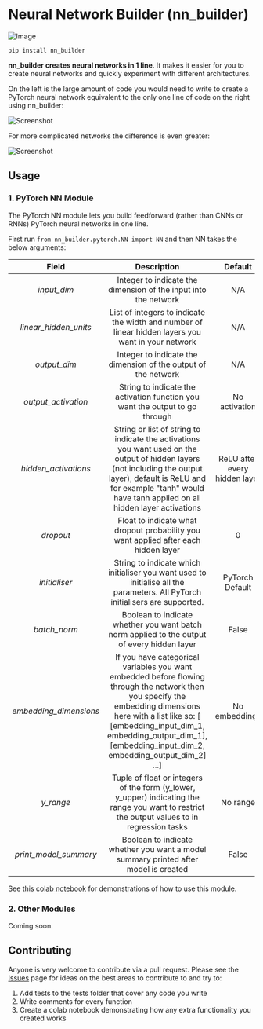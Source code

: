 # Neural Network Builder (nn_builder)

![Image](https://travis-ci.org/p-christ/nn_builder.svg?branch=master)

`pip install nn_builder`

**nn_builder creates neural networks in 1 line**. It makes it easier for you to create neural networks and quickly experiment
with different architectures. 

On the left is the large amount of code you would need to write to create a PyTorch neural network equivalent to the only one line of code on the right using nn_builder: 

![Screenshot](miscellaneous/material_for_readme/simple_use_case.png)

For more complicated networks the difference is even greater:

![Screenshot](miscellaneous/material_for_readme/more_complicated_use_case.png)


## Usage

### 1. PyTorch NN Module

The PyTorch NN module lets you build feedforward (rather than CNNs or RNNs) PyTorch neural networks in one line. 

First run `from nn_builder.pytorch.NN import NN` and then NN takes the below arguments:

| Field | Description | Default |
| :---: | :----------: | :---: |
| *input_dim*| Integer to indicate the dimension of the input into the network | N/A |
| *linear_hidden_units* | List of integers to indicate the width and number of linear hidden layers you want in your network | N/A |
| *output_dim* | Integer to indicate the dimension of the output of the network | N/A |
| *output_activation* | String to indicate the activation function you want the output to go through | No activation |
| *hidden_activations* | String or list of string to indicate the activations you want used on the output of hidden layers (not including the output layer), default is ReLU and for example "tanh" would have tanh applied on all hidden layer activations | ReLU after every hidden layer |
| *dropout* | Float to indicate what dropout probability you want applied after each hidden layer | 0 |
| *initialiser* | String to indicate which initialiser you want used to initialise all the parameters. All PyTorch initialisers are supported. | PyTorch Default |
| *batch_norm* | Boolean to indicate whether you want batch norm applied to the output of every hidden layer | False |
| *embedding_dimensions* | If you have categorical variables you want embedded before flowing through the network then you specify the embedding dimensions here with a list like so: [ [embedding_input_dim_1, embedding_output_dim_1], [embedding_input_dim_2, embedding_output_dim_2] ...] | No embeddings |
| *y_range* | Tuple of float or integers of the form (y_lower, y_upper) indicating the range you want to restrict the output values to in regression tasks | No range |
| *print_model_summary* | Boolean to indicate whether you want a model summary printed after model is created | False |

See this [colab notebook](https://colab.research.google.com/drive/1abxTEaUrJqbTuk8e8tOa3y9DYQQVrF_N) for demonstrations 
of how to use this module.  

### 2. Other Modules

Coming soon.

## Contributing

Anyone is very welcome to contribute via a pull request. Please see the [Issues](https://github.com/p-christ/nn_builder/issues) 
page for ideas on the best areas to contribute to and try to:
1. Add tests to the tests folder that cover any code you write
1. Write comments for every function
1. Create a colab notebook demonstrating how any extra functionality you created works 

 

